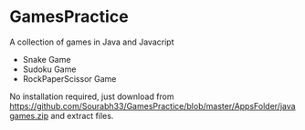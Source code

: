 # GamesPractice
A collection of games in Java and Javacript

- Snake Game
- Sudoku Game
- RockPaperScissor Game

No installation required, just download from https://github.com/Sourabh33/GamesPractice/blob/master/AppsFolder/javagames.zip and extract files.
